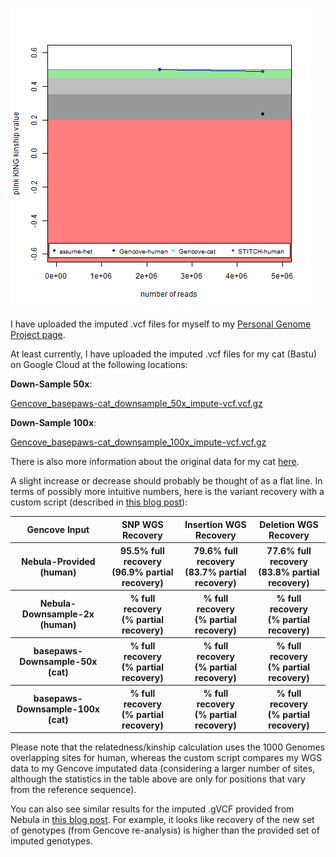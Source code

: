 ![estimated genotype recovery](low_coverage_self_recovery.png "estimated genotype recovery")

I have uploaded the imputed .vcf files for myself to my [Personal Genome Project page](https://my.pgp-hms.org/profile/hu832966).

At least currently, I have uploaded the imputed .vcf files for my cat (Bastu) on Google Cloud at the following locations:

**Down-Sample 50x**:

[Gencove_basepaws-cat_downsample_50x_impute-vcf.vcf.gz](https://storage.googleapis.com/bastu-cat-genome/Gencove_basepaws-cat_downsample_50x_impute-vcf.vcf.gz)

**Down-Sample 100x**:

[Gencove_basepaws-cat_downsample_100x_impute-vcf.vcf.gz](https://storage.googleapis.com/bastu-cat-genome/Gencove_basepaws-cat_downsample_100x_impute-vcf.vcf.gz)

There is also more information about the original data for my cat [here](https://github.com/cwarden45/Bastu_Cat_Genome).

A slight increase or decrease should probably be thought of as a flat line.  In terms of possibly more intuitive numbers, here is the variant recovery with a custom script (described in [this blog post](http://cdwscience.blogspot.com/2019/05/precisionfda-and-custom-scripts-for.html)):

<table>
  <tbody>
    <tr>
	<th align="center">Gencove Input</th>
	<th align="center">SNP WGS Recovery</th>
	<th align="center">Insertion WGS Recovery</th>
	<th align="center">Deletion WGS Recovery</th>
    </tr>
    <tr>
	<th align="center">Nebula-Provided</br>(human)</th>
      	<th align="center">95.5% full recovery</br>(96.9% partial recovery)</th>
	<th align="center">79.6% full recovery</br>(83.7% partial recovery)</th>
	<th align="center">77.6% full recovery</br>(83.8% partial recovery)</th>
    </tr>
    <tr>
	<th align="center">Nebula-Downsample-2x</br>(human)</th>
      	<th align="center">% full recovery</br>(% partial recovery)</th>
	<th align="center">% full recovery</br>(% partial recovery)</th>
	<th align="center">% full recovery</br>(% partial recovery)</th>
    </tr>
      <tr>
	<th align="center">basepaws-Downsample-50x</br>(cat)</th>
      	<th align="center">% full recovery</br>(% partial recovery)</th>
	<th align="center">% full recovery</br>(% partial recovery)</th>
	<th align="center">% full recovery </br>(% partial recovery)</th>
    </tr>
    <tr>
	<th align="center">basepaws-Downsample-100x</br>(cat)</th>
      	<th align="center">% full recovery</br>(% partial recovery)</th>
	<th align="center">% full recovery</br>(% partial recovery)</th>
	<th align="center">% full recovery</br>(% partial recovery)</th>
    </tr>
</tbody>
</table>

Please note that the relatedness/kinship calculation uses the 1000 Genomes overlapping sites for human, whereas the custom script compares my WGS data to my Gencove imputated data (considering a larger number of sites, although the statistics in the table above are only for positions that vary from the reference sequence).

You can also see similar results for the imputed .gVCF provided from Nebula in [this blog post](http://cdwscience.blogspot.com/2019/08/low-coverage-sequencing-is-not.html).  For example, it looks like recovery of the new set of genotypes (from Gencove re-analysis) is higher than the provided set of imputed genotypes.
